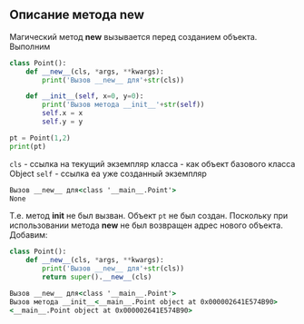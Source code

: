 ## Описание метода __new__
Магический метод __new__ вызывается перед созданием объекта.
Выполним
```python
class Point():
    def __new__(cls, *args, **kwargs):
        print('Вызов __new__ для'+str(cls))

    def __init__(self, x=0, y=0):
        print('Вызов метода __init__'+str(self))
        self.x = x
        self.y = y

pt = Point(1,2)
print(pt)
```
`cls` - ссылка на текущий экземпляр класса - как объект базового класса Object
`self` - ссылка еа уже созданный экземпляр
>>>
```cmd
Вызов __new__ для<class '__main__.Point'>
None
```
Т.е. метод __init__ не был вызван. Объект `pt` не был создан. Поскольку при использовании метода __new__ не был возвращен адрес нового объекта. Добавим:
```python
class Point():
    def __new__(cls, *args, **kwargs):
        print('Вызов __new__ для'+str(cls))
        return super().__new__(cls)
```
>>>
```cmd
Вызов __new__ для<class '__main__.Point'>
Вызов метода __init__<__main__.Point object at 0x000002641E574B90>
<__main__.Point object at 0x000002641E574B90>
```

